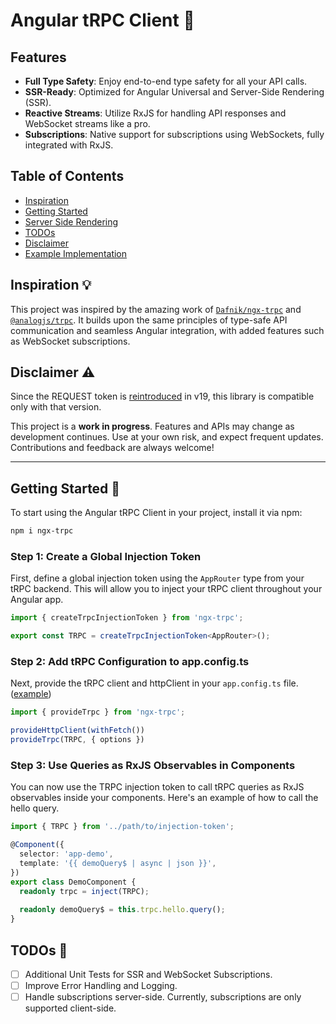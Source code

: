 # Angular tRPC Client 🚀

## Features
- **Full Type Safety**: Enjoy end-to-end type safety for all your API calls.
- **SSR-Ready**: Optimized for Angular Universal and Server-Side Rendering (SSR).
- **Reactive Streams**: Utilize RxJS for handling API responses and WebSocket streams like a pro.
- **Subscriptions**: Native support for subscriptions using WebSockets, fully integrated with RxJS.


## Table of Contents
- [Inspiration](#inspiration-)
- [Getting Started](#getting-started-)
- [Server Side Rendering](#server-side-rendering)
- [TODOs](#todos-)
- [Disclaimer](#disclaimer-)
- [Example Implementation](https://github.com/lennybakkalian/ngx-trpc/tree/main/projects/example)

## Inspiration 💡

This project was inspired by the amazing work of [`Dafnik/ngx-trpc`](https://github.com/Dafnik/ngx-trpc) and [`@analogjs/trpc`](https://github.com/analogjs/analog/tree/main/packages/trpc). It builds upon the same principles of type-safe API communication and seamless Angular integration, with added features such as WebSocket subscriptions.

## Disclaimer ⚠️

Since the REQUEST token is [reintroduced](https://github.com/angular/angular-cli/pull/28463) in v19, this library is compatible only with that version.

This project is a **work in progress**. Features and APIs may change as development continues. Use at your own risk, and expect frequent updates. Contributions and feedback are always welcome!

---

## Getting Started 🚀

To start using the Angular tRPC Client in your project, install it via npm:

```bash
npm i ngx-trpc
```

### Step 1: Create a Global Injection Token

First, define a global injection token using the `AppRouter` type from your tRPC backend. This will allow you to inject your tRPC client throughout your Angular app.

```typescript
import { createTrpcInjectionToken } from 'ngx-trpc';

export const TRPC = createTrpcInjectionToken<AppRouter>();
```

### Step 2: Add tRPC Configuration to app.config.ts
Next, provide the tRPC client and httpClient in your `app.config.ts` file. ([example](./projects/example/src/app/app.config.ts))
```typescript
import { provideTrpc } from 'ngx-trpc';

provideHttpClient(withFetch())
provideTrpc(TRPC, { options })
```

### Step 3: Use Queries as RxJS Observables in Components
You can now use the TRPC injection token to call tRPC queries as RxJS observables inside your components. Here's an example of how to call the hello query.
```typescript
import { TRPC } from '../path/to/injection-token';

@Component({
  selector: 'app-demo',
  template: '{{ demoQuery$ | async | json }}',
})
export class DemoComponent {
  readonly trpc = inject(TRPC);
  
  readonly demoQuery$ = this.trpc.hello.query();
}
```

## TODOs 📝

- [ ] Additional Unit Tests for SSR and WebSocket Subscriptions.
- [ ] Improve Error Handling and Logging.
- [ ] Handle subscriptions server-side. Currently, subscriptions are only supported client-side.
